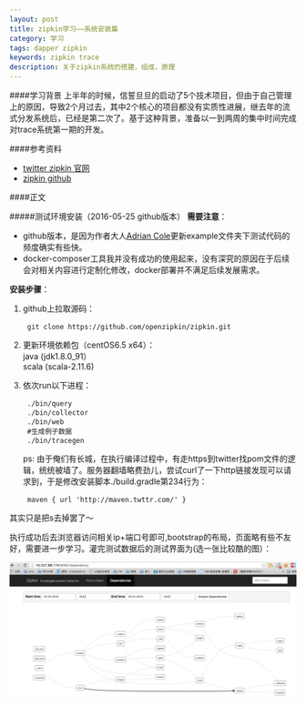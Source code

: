 ```yaml
---
layout: post
title: zipkin学习——系统安装篇
category: 学习
tags: dapper zipkin
keywords: zipkin trace
description: 关于zipkin系统的搭建，组成，原理
---
```


####学习背景
上半年的时候，信誓旦旦的启动了5个技术项目，但由于自己管理上的原因，导致2个月过去，其中2个核心的项目都没有实质性进展，继去年的流式分发系统后，已经是第二次了。基于这种背景，准备以一到两周的集中时间完成对trace系统第一期的开发。

####参考资料  

- [twitter zipkin 官网](https://twitter.github.io/zipkin/index.html)
- [zipkin github](https://github.com/openzipkin/zipkin)

####正文

#####测试环境安装（2016-05-25 github版本）
**需要注意**：

- github版本，是因为作者大人[Adrian Cole](https://github.com/adriancole)更新example文件夹下测试代码的频度确实有些快。
- docker-composer工具我并没有成功的使用起来，没有深究的原因在于后续会对相关内容进行定制化修改，docker部署并不满足后续发展需求。

**安装步骤**：  

1. github上拉取源码：

		git clone https://github.com/openzipkin/zipkin.git
2. 更新环境依赖包（centOS6.5 x64）：  
		java    (jdk1.8.0_91）  
		scala   (scala-2.11.6)
3. 依次run以下进程：

		./bin/query
		./bin/collector
		./bin/web
		#生成例子数据
		./bin/tracegen
	ps: 由于俺们有长城，在执行编译过程中，有走https到twitter找pom文件的逻辑，统统被墙了。服务器翻墙略费劲儿，尝试curl了一下http链接发现可以请求到，于是修改安装脚本./build.gradle第234行为：  
	
		maven { url 'http://maven.twttr.com/' }
其实只是把s去掉罢了～

执行成功后去浏览器访问相关ip+端口号即可,bootstrap的布局，页面略有些不友好，需要进一步学习。灌完测试数据后的测试界面为(选一张比较酷的图）：

![General preferences pane](/public/img/zipkin/test1.png)






	
	
	
	
	
	
	
